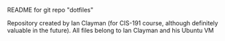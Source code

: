 README for git repo "dotfiles"

Repository created by Ian Clayman (for CIS-191 course, although definitely valuable in the future).  All files belong to Ian Clayman and his Ubuntu VM

